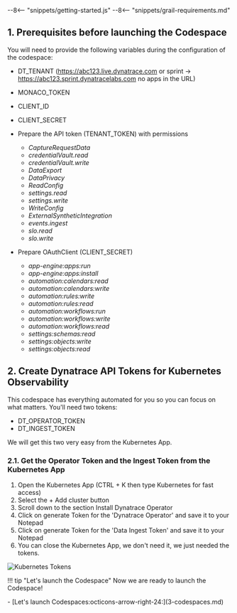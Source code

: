 --8<-- "snippets/getting-started.js"
--8<-- "snippets/grail-requirements.md"

## 1. Prerequisites before launching the Codespace

You will need to provide the following variables during the configuration of the codespace:

- DT_TENANT (https://abc123.live.dynatrace.com or sprint -> https://abc123.sprint.dynatracelabs.com no apps in the URL)
- MONACO_TOKEN
- CLIENT_ID
- CLIENT_SECRET

- Prepare the API token (TENANT_TOKEN) with permissions
  - _CaptureRequestData_
  - _credentialVault.read_
  - _credentialVault.write_
  - _DataExport_
  - _DataPrivacy_
  - _ReadConfig_
  - _settings.read_
  - _settings.write_
  - _WriteConfig_
  - _ExternalSyntheticIntegration_
  - _events.ingest_
  - _slo.read_
  - _slo.write_
- Prepare OAuthClient (CLIENT_SECRET)
  - _app-engine:apps:run_
  - _app-engine:apps:install_
  - _automation:calendars:read_
  - _automation:calendars:write_
  - _automation:rules:write_
  - _automation:rules:read_
  - _automation:workflows:run_
  - _automation:workflows:write_
  - _automation:workflows:read_
  - _settings:schemas:read_
  - _settings:objects:write_
  - _settings:objects:read_

## 2. Create Dynatrace API Tokens for Kubernetes Observability

This codespace has everything automated for you so you can focus on what matters. You'll need two tokens:

- DT_OPERATOR_TOKEN
- DT_INGEST_TOKEN

We will get this two very easy from the Kubernetes App.

### 2.1. Get the Operator Token and the Ingest Token from the Kubernetes App

1. Open the Kubernetes App (CTRL + K then type Kubernetes for fast access)
2. Select the + Add cluster button
3. Scroll down to the section Install Dynatrace Operator
4. Click on generate Token for the 'Dynatrace Operator' and save it to your Notepad
5. Click on generate Token for the 'Data Ingest Token' and save it to your Notepad
6. You can close the Kubernetes App, we don't need it, we just needed the tokens.

![Kubernetes Tokens](img/k8s_tokens.png)

!!! tip "Let's launch the Codespace"
Now we are ready to launch the Codespace!

<div class="grid cards" markdown>
- [Let's launch Codespaces:octicons-arrow-right-24:](3-codespaces.md)
</div>
